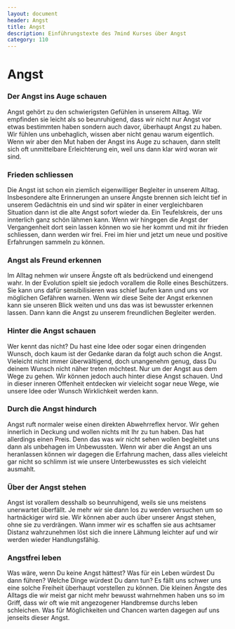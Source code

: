 ```yaml
---
layout: document
header: Angst
title: Angst
description: Einführungstexte des 7mind Kurses über Angst
category: 110
---
```


# Angst

### Der Angst ins Auge schauen

Angst gehört zu den schwierigsten Gefühlen in unserem Alltag. Wir empfinden sie leicht als so beunruhigend, dass wir nicht nur Angst vor etwas bestimmten haben sondern auch davor, überhaupt Angst zu haben. Wir fühlen uns unbehaglich, wissen aber nicht genau warum eigentlich. Wenn wir aber den Mut haben der Angst ins Auge zu schauen, dann stellt sich oft unmittelbare Erleichterung ein, weil uns dann klar wird woran wir sind.

### Frieden schliessen

Die Angst ist schon ein ziemlich eigenwilliger Begleiter in unserem Alltag. Insbesondere alte Erinnerungen an unsere Ängste brennen sich leicht tief in unserem Gedächtnis ein und sind wir später in einer vergleichbaren Situation dann ist die alte Angst sofort wieder da. Ein Teufelskreis, der uns innterlich ganz schön lähmen kann. Wenn wir hingegen die Angst der Vergangenheit dort sein lassen können wo sie her kommt und mit ihr frieden schliessen, dann werden wir frei. Frei im hier und jetzt um neue und positive Erfahrungen sammeln zu können.

### Angst als Freund erkennen

Im Alltag nehmen wir unsere Ängste oft als bedrückend und einengend wahr. In der Evolution spielt sie jedoch vorallem die Rolle eines Beschützers. Sie kann uns dafür sensibilisieren was schief laufen kann und uns vor möglichen Gefähren warnen. Wenn wir diese Seite der Angst erkennen kann sie unseren Blick weiten und uns das was ist bewusster erkennen lassen. Dann kann die Angst zu unserem freundlichen Begleiter werden.

### Hinter die Angst schauen

Wer kennt das nicht? Du hast eine Idee oder sogar einen dringenden Wunsch, doch kaum ist der Gedanke daran da folgt auch schon die Angst. Vieleicht nicht immer überwältigend, doch unangenehm genug, dass Du deinem Wunsch nicht näher treten möchtest. Nur um der Angst aus dem Wege zu gehen. Wir können jedoch auch hinter diese Angst schauen. Und in dieser inneren Offenheit entdecken wir vieleicht sogar neue Wege, wie unsere Idee oder Wunsch Wirklichkeit werden kann.

### Durch die Angst hindurch

Angst ruft normaler weise einen direkten Abwehrreflex hervor. Wir gehen innerlich in Deckung und wollen nichts mit Ihr zu tun haben. Das hat allerdings einen Preis. Denn das was wir nicht sehen wollen begleitet uns dann als unbehagen im Unbewussten. Wenn wir aber die Angst an uns heranlassen können wir dagegen die Erfahrung machen, dass alles vieleicht gar nicht so schlimm ist wie unsere Unterbewusstes es sich vieleicht ausmahlt.

### Über der Angst stehen

Angst ist vorallem desshalb so beunruhigend, weils sie uns meistens unerwartet überfällt. Je mehr wir sie dann los zu werden versuchen um so hartnäckiger wird sie. Wir können aber auch über unserer Angst stehen, ohne sie zu verdrängen. Wann immer wir es schaffen sie aus achtsamer Distanz wahrzunehmen löst sich die innere Lähmung leichter auf und wir werden wieder Handlungsfähig.

### Angstfrei leben

Was wäre, wenn Du keine Angst hättest? Was für ein Leben würdest Du dann führen? Welche Dinge würdest Du dann tun? Es fällt uns schwer uns eine solche Freiheit überhaupt vorstellen zu können. Die kleinen Ängste des Alltags die wir meist gar nicht mehr bewusst wahrnehmen haben uns so im Griff, dass wir oft wie mit angezogener Handbremse durchs leben schleichen. Was für Möglichkeiten und Chancen warten dagegen auf uns jenseits dieser Angst.


